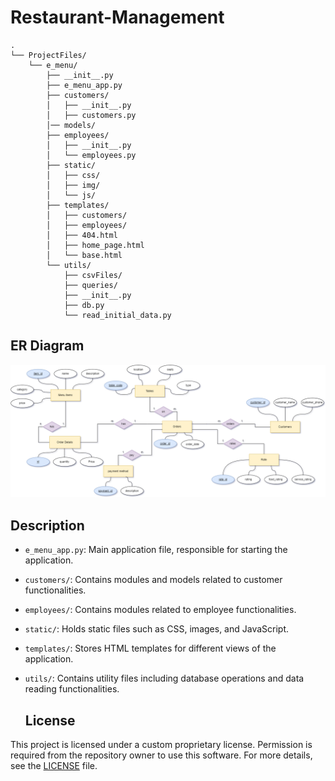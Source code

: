 # Restaurant-Management

```
.
└── ProjectFiles/
    └── e_menu/
        ├── __init__.py
        ├── e_menu_app.py
        ├── customers/
        │   ├── __init__.py
        │   ├── customers.py
        │── models/
        ├── employees/
        │   ├── __init__.py
        │   └── employees.py
        ├── static/
        │   ├── css/
        │   ├── img/
        │   └── js/
        ├── templates/
        │   ├── customers/
        │   ├── employees/
        │   ├── 404.html
        │   ├── home_page.html
        │   └── base.html
        └── utils/
            ├── csvFiles/
            ├── queries/
            ├── __init__.py
            ├── db.py
            └── read_initial_data.py

```

## ER Diagram
![ER Diagram](ER_diagram.png)
## Description

- `e_menu_app.py`: Main application file, responsible for starting the application.
- `customers/`: Contains modules and models related to customer functionalities.
- `employees/`: Contains modules related to employee functionalities.
- `static/`: Holds static files such as CSS, images, and JavaScript.
- `templates/`: Stores HTML templates for different views of the application.
- `utils/`: Contains utility files including database operations and data reading functionalities.

  ## License

This project is licensed under a custom proprietary license. Permission is required from the repository owner to use this software. For more details, see the [LICENSE](./LICENSE) file.

